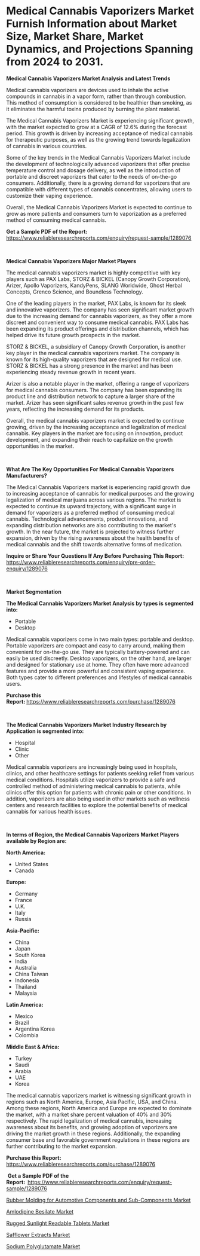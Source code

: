 <p><h1>Medical Cannabis Vaporizers Market Furnish Information about Market Size, Market Share, Market Dynamics, and Projections Spanning from 2024 to 2031.</h1></p><p><strong>Medical Cannabis Vaporizers Market Analysis and Latest Trends</strong></p>
<p><p>Medical cannabis vaporizers are devices used to inhale the active compounds in cannabis in a vapor form, rather than through combustion. This method of consumption is considered to be healthier than smoking, as it eliminates the harmful toxins produced by burning the plant material.</p><p>The Medical Cannabis Vaporizers Market is experiencing significant growth, with the market expected to grow at a CAGR of 12.6% during the forecast period. This growth is driven by increasing acceptance of medical cannabis for therapeutic purposes, as well as the growing trend towards legalization of cannabis in various countries.</p><p>Some of the key trends in the Medical Cannabis Vaporizers Market include the development of technologically advanced vaporizers that offer precise temperature control and dosage delivery, as well as the introduction of portable and discreet vaporizers that cater to the needs of on-the-go consumers. Additionally, there is a growing demand for vaporizers that are compatible with different types of cannabis concentrates, allowing users to customize their vaping experience.</p><p>Overall, the Medical Cannabis Vaporizers Market is expected to continue to grow as more patients and consumers turn to vaporization as a preferred method of consuming medical cannabis.</p></p>
<p><strong>Get a Sample PDF of the Report:&nbsp;</strong> <a href="https://www.reliableresearchreports.com/enquiry/request-sample/1289076">https://www.reliableresearchreports.com/enquiry/request-sample/1289076</a></p>
<p>&nbsp;</p>
<p><strong>Medical Cannabis Vaporizers Major Market Players</strong></p>
<p><p>The medical cannabis vaporizers market is highly competitive with key players such as PAX Labs, STORZ & BICKEL (Canopy Growth Corporation), Arizer, Apollo Vaporizers, KandyPens, SLANG Worldwide, Ghost Herbal Concepts, Grenco Science, and Boundless Technology. </p><p>One of the leading players in the market, PAX Labs, is known for its sleek and innovative vaporizers. The company has seen significant market growth due to the increasing demand for cannabis vaporizers, as they offer a more discreet and convenient way to consume medical cannabis. PAX Labs has been expanding its product offerings and distribution channels, which has helped drive its future growth prospects in the market.</p><p>STORZ & BICKEL, a subsidiary of Canopy Growth Corporation, is another key player in the medical cannabis vaporizers market. The company is known for its high-quality vaporizers that are designed for medical use. STORZ & BICKEL has a strong presence in the market and has been experiencing steady revenue growth in recent years.</p><p>Arizer is also a notable player in the market, offering a range of vaporizers for medical cannabis consumers. The company has been expanding its product line and distribution network to capture a larger share of the market. Arizer has seen significant sales revenue growth in the past few years, reflecting the increasing demand for its products.</p><p>Overall, the medical cannabis vaporizers market is expected to continue growing, driven by the increasing acceptance and legalization of medical cannabis. Key players in the market are focusing on innovation, product development, and expanding their reach to capitalize on the growth opportunities in the market.</p></p>
<p>&nbsp;</p>
<p><strong>What Are The Key Opportunities For Medical Cannabis Vaporizers Manufacturers?</strong></p>
<p><p>The Medical Cannabis Vaporizers market is experiencing rapid growth due to increasing acceptance of cannabis for medical purposes and the growing legalization of medical marijuana across various regions. The market is expected to continue its upward trajectory, with a significant surge in demand for vaporizers as a preferred method of consuming medical cannabis. Technological advancements, product innovations, and expanding distribution networks are also contributing to the market's growth. In the near future, the market is projected to witness further expansion, driven by the rising awareness about the health benefits of medical cannabis and the shift towards alternative forms of medication.</p></p>
<p><strong>Inquire or Share Your Questions If Any Before Purchasing This Report:</strong> <a href="https://www.reliableresearchreports.com/enquiry/pre-order-enquiry/1289076">https://www.reliableresearchreports.com/enquiry/pre-order-enquiry/1289076</a></p>
<p>&nbsp;</p>
<p><strong>Market Segmentation</strong></p>
<p><strong>The Medical Cannabis Vaporizers Market Analysis by types is segmented into:</strong></p>
<p><ul><li>Portable</li><li>Desktop</li></ul></p>
<p><p>Medical cannabis vaporizers come in two main types: portable and desktop. Portable vaporizers are compact and easy to carry around, making them convenient for on-the-go use. They are typically battery-powered and can easily be used discreetly. Desktop vaporizers, on the other hand, are larger and designed for stationary use at home. They often have more advanced features and provide a more powerful and consistent vaping experience. Both types cater to different preferences and lifestyles of medical cannabis users.</p></p>
<p><strong>Purchase this Report:&nbsp;</strong><a href="https://www.reliableresearchreports.com/purchase/1289076">https://www.reliableresearchreports.com/purchase/1289076</a></p>
<p>&nbsp;</p>
<p><strong>The Medical Cannabis Vaporizers Market Industry Research by Application is segmented into:</strong></p>
<p><ul><li>Hospital</li><li>Clinic</li><li>Other</li></ul></p>
<p><p>Medical cannabis vaporizers are increasingly being used in hospitals, clinics, and other healthcare settings for patients seeking relief from various medical conditions. Hospitals utilize vaporizers to provide a safe and controlled method of administering medical cannabis to patients, while clinics offer this option for patients with chronic pain or other conditions. In addition, vaporizers are also being used in other markets such as wellness centers and research facilities to explore the potential benefits of medical cannabis for various health issues.</p></p>
<p>&nbsp;</p>
<p><strong>In terms of Region, the Medical Cannabis Vaporizers Market Players available by Region are:</strong></p>
<p>
    <p> <strong> North America: </strong>
        <ul>
            <li>United States</li>
            <li>Canada</li>
        </ul>
        </p> 
    <p> <strong> Europe: </strong>
        <ul>
            <li>Germany</li>
            <li>France</li>
            <li>U.K.</li>
            <li>Italy</li>
            <li>Russia</li>
        </ul>
        </p> 
    <p> <strong> Asia-Pacific: </strong>
        <ul>
            <li>China</li>
            <li>Japan</li>
            <li>South Korea</li>
            <li>India</li>
            <li>Australia</li>
            <li>China Taiwan</li>
            <li>Indonesia</li>
            <li>Thailand</li>
            <li>Malaysia</li>
        </ul>
        </p> 
    <p> <strong> Latin America: </strong>
        <ul>
            <li>Mexico</li>
            <li>Brazil</li>
            <li>Argentina Korea</li>
            <li>Colombia</li>
        </ul>
        </p> 
    <p> <strong> Middle East & Africa: </strong>
        <ul>
            <li>Turkey</li>
            <li>Saudi</li>
            <li>Arabia</li>
            <li>UAE</li>
            <li>Korea</li>
        </ul>
    </p>
    </p>
<p><p>The medical cannabis vaporizers market is witnessing significant growth in regions such as North America, Europe, Asia Pacific, USA, and China. Among these regions, North America and Europe are expected to dominate the market, with a market share percent valuation of 40% and 30% respectively. The rapid legalization of medical cannabis, increasing awareness about its benefits, and growing adoption of vaporizers are driving the market growth in these regions. Additionally, the expanding consumer base and favorable government regulations in these regions are further contributing to the market expansion.</p></p>
<p><strong>Purchase this Report: </strong><a href="https://www.reliableresearchreports.com/purchase/1289076">https://www.reliableresearchreports.com/purchase/1289076</a></p>
<p>&nbsp;<strong>Get a Sample PDF of the Report:&nbsp;&nbsp;</strong><a href="https://www.reliableresearchreports.com/enquiry/request-sample/1289076">https://www.reliableresearchreports.com/enquiry/request-sample/1289076</a></p>
<p><strong></strong></p>
<p><p><a href="https://gamy-alyssum-396.notion.site/Rubber-Molding-for-Automotive-Components-and-Sub-Components-Market-Research-Report-Provides-Critical-839e8d397d584b6fa5c1615d75efb19b">Rubber Molding for Automotive Components and Sub-Components Market</a></p><p><a href="https://view.publitas.com/reportprime-1/amlodipine-besilate-market-research-report-provides-critical-insights-that-can-help-shape-business-development-and-investment-strategies/">Amlodipine Besilate Market</a></p><p><a href="https://boundless-drawbridge-702.notion.site/Rugged-Sunlight-Readable-Tablets-Market-Research-Report-Unlocks-Analysis-on-the-Market-Financial-Sta-3d6bf02e281246a9b9a74f3072b6639b">Rugged Sunlight Readable Tablets Market</a></p><p><a href="https://simplistic-meeting-7ee.notion.site/Safflower-Extracts-Market-Share-Market-New-Trends-Analysis-Report-By-Type-By-Application-By-End--975de659ca7c497dac109b41c7954a68">Safflower Extracts Market</a></p><p><a href="https://view.publitas.com/reportprime-1/sodium-polyglutamate-market-research-report-reveals-the-latest-trends-and-opportunities-of-this-market-for-period-from-2024-2031/">Sodium Polyglutamate Market</a></p></p>
